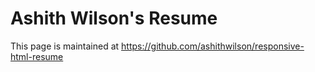 # Ashith Wilson's Resume

This page is maintained at https://github.com/ashithwilson/responsive-html-resume
